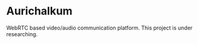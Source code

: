 Aurichalkum
===========

WebRTC based video/audio communication platform.
This project is under researching.
